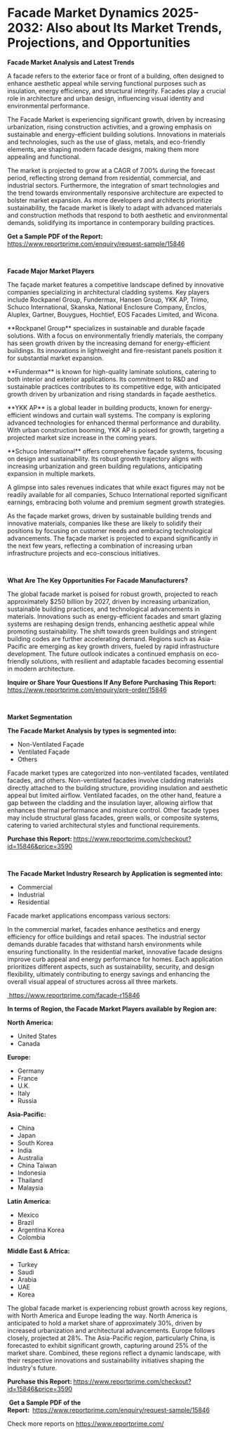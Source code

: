 <p><h1>Facade Market Dynamics 2025-2032: Also about Its Market Trends, Projections, and Opportunities</h1></p><p><strong>Facade Market Analysis and Latest Trends</strong></p>
<p><p>A facade refers to the exterior face or front of a building, often designed to enhance aesthetic appeal while serving functional purposes such as insulation, energy efficiency, and structural integrity. Facades play a crucial role in architecture and urban design, influencing visual identity and environmental performance.</p><p>The Facade Market is experiencing significant growth, driven by increasing urbanization, rising construction activities, and a growing emphasis on sustainable and energy-efficient building solutions. Innovations in materials and technologies, such as the use of glass, metals, and eco-friendly elements, are shaping modern facade designs, making them more appealing and functional. </p><p>The market is projected to grow at a CAGR of 7.00% during the forecast period, reflecting strong demand from residential, commercial, and industrial sectors. Furthermore, the integration of smart technologies and the trend towards environmentally responsive architecture are expected to bolster market expansion. As more developers and architects prioritize sustainability, the facade market is likely to adapt with advanced materials and construction methods that respond to both aesthetic and environmental demands, solidifying its importance in contemporary building practices.</p></p>
<p><strong>Get a Sample PDF of the Report:&nbsp;</strong> <a href="https://www.reportprime.com/enquiry/request-sample/15846?utm_campaign=3170&utm_medium=2&utm_source=Github&utm_content=ia&utm_term=20032025&utm_id=facade">https://www.reportprime.com/enquiry/request-sample/15846</a></p>
<p>&nbsp;</p>
<p><strong>Facade Major Market Players</strong></p>
<p><p>The façade market features a competitive landscape defined by innovative companies specializing in architectural cladding systems. Key players include Rockpanel Group, Fundermax, Hansen Group, YKK AP, Trimo, Schuco International, Skanska, National Enclosure Company, Enclos, Aluplex, Gartner, Bouygues, Hochtief, EOS Facades Limited, and Wicona.</p><p>**Rockpanel Group** specializes in sustainable and durable façade solutions. With a focus on environmentally friendly materials, the company has seen growth driven by the increasing demand for energy-efficient buildings. Its innovations in lightweight and fire-resistant panels position it for substantial market expansion.</p><p>**Fundermax** is known for high-quality laminate solutions, catering to both interior and exterior applications. Its commitment to R&D and sustainable practices contributes to its competitive edge, with anticipated growth driven by urbanization and rising standards in façade aesthetics.</p><p>**YKK AP** is a global leader in building products, known for energy-efficient windows and curtain wall systems. The company is exploring advanced technologies for enhanced thermal performance and durability. With urban construction booming, YKK AP is poised for growth, targeting a projected market size increase in the coming years.</p><p>**Schuco International** offers comprehensive façade systems, focusing on design and sustainability. Its robust growth trajectory aligns with increasing urbanization and green building regulations, anticipating expansion in multiple markets.</p><p>A glimpse into sales revenues indicates that while exact figures may not be readily available for all companies, Schuco International reported significant earnings, embracing both volume and premium segment growth strategies.</p><p>As the façade market grows, driven by sustainable building trends and innovative materials, companies like these are likely to solidify their positions by focusing on customer needs and embracing technological advancements. The façade market is projected to expand significantly in the next few years, reflecting a combination of increasing urban infrastructure projects and eco-conscious initiatives.</p></p>
<p>&nbsp;</p>
<p><strong>What Are The Key Opportunities For Facade Manufacturers?</strong></p>
<p><p>The global facade market is poised for robust growth, projected to reach approximately $250 billion by 2027, driven by increasing urbanization, sustainable building practices, and technological advancements in materials. Innovations such as energy-efficient facades and smart glazing systems are reshaping design trends, enhancing aesthetic appeal while promoting sustainability. The shift towards green buildings and stringent building codes are further accelerating demand. Regions such as Asia-Pacific are emerging as key growth drivers, fueled by rapid infrastructure development. The future outlook indicates a continued emphasis on eco-friendly solutions, with resilient and adaptable facades becoming essential in modern architecture.</p></p>
<p><strong>Inquire or Share Your Questions If Any Before Purchasing This Report:</strong> <a href="https://www.reportprime.com/enquiry/pre-order/15846?utm_campaign=3170&utm_medium=2&utm_source=Github&utm_content=ia&utm_term=20032025&utm_id=facade">https://www.reportprime.com/enquiry/pre-order/15846</a></p>
<p>&nbsp;</p>
<p><strong>Market Segmentation</strong></p>
<p><strong>The Facade Market Analysis by types is segmented into:</strong></p>
<p><ul><li>Non-Ventilated Façade</li><li>Ventilated Façade</li><li>Others</li></ul></p>
<p><p>Facade market types are categorized into non-ventilated facades, ventilated facades, and others. Non-ventilated facades involve cladding materials directly attached to the building structure, providing insulation and aesthetic appeal but limited airflow. Ventilated facades, on the other hand, feature a gap between the cladding and the insulation layer, allowing airflow that enhances thermal performance and moisture control. Other facade types may include structural glass facades, green walls, or composite systems, catering to varied architectural styles and functional requirements.</p></p>
<p><strong>Purchase this Report:&nbsp;</strong><a href="https://www.reportprime.com/checkout?id=15846&price=3590&utm_campaign=3170&utm_medium=2&utm_source=Github&utm_content=ia&utm_term=20032025&utm_id=facade">https://www.reportprime.com/checkout?id=15846&price=3590</a></p>
<p>&nbsp;</p>
<p><strong>The Facade Market Industry Research by Application is segmented into:</strong></p>
<p><ul><li>Commercial</li><li>Industrial</li><li>Residential</li></ul></p>
<p><p>Facade market applications encompass various sectors: </p><p>In the commercial market, facades enhance aesthetics and energy efficiency for office buildings and retail spaces. The industrial sector demands durable facades that withstand harsh environments while ensuring functionality. In the residential market, innovative facade designs improve curb appeal and energy performance for homes. Each application prioritizes different aspects, such as sustainability, security, and design flexibility, ultimately contributing to energy savings and enhancing the overall visual appeal of structures across all three markets.</p></p>
<p><a href="https://www.reportprime.com/facade-r15846?utm_campaign=3170&utm_medium=2&utm_source=Github&utm_content=ia&utm_term=20032025&utm_id=facade">&nbsp;https://www.reportprime.com/facade-r15846</a></p>
<p><strong>In terms of Region, the Facade Market Players available by Region are:</strong></p>
<p>
    <p> <strong> North America: </strong>
        <ul>
            <li>United States</li>
            <li>Canada</li>
        </ul>
        </p> 
    <p> <strong> Europe: </strong>
        <ul>
            <li>Germany</li>
            <li>France</li>
            <li>U.K.</li>
            <li>Italy</li>
            <li>Russia</li>
        </ul>
        </p> 
    <p> <strong> Asia-Pacific: </strong>
        <ul>
            <li>China</li>
            <li>Japan</li>
            <li>South Korea</li>
            <li>India</li>
            <li>Australia</li>
            <li>China Taiwan</li>
            <li>Indonesia</li>
            <li>Thailand</li>
            <li>Malaysia</li>
        </ul>
        </p> 
    <p> <strong> Latin America: </strong>
        <ul>
            <li>Mexico</li>
            <li>Brazil</li>
            <li>Argentina Korea</li>
            <li>Colombia</li>
        </ul>
        </p> 
    <p> <strong> Middle East & Africa: </strong>
        <ul>
            <li>Turkey</li>
            <li>Saudi</li>
            <li>Arabia</li>
            <li>UAE</li>
            <li>Korea</li>
        </ul>
    </p>
    </p>
<p><p>The global facade market is experiencing robust growth across key regions, with North America and Europe leading the way. North America is anticipated to hold a market share of approximately 30%, driven by increased urbanization and architectural advancements. Europe follows closely, projected at 28%. The Asia-Pacific region, particularly China, is forecasted to exhibit significant growth, capturing around 25% of the market share. Combined, these regions reflect a dynamic landscape, with their respective innovations and sustainability initiatives shaping the industry's future.</p></p>
<p><strong>Purchase this Report: </strong><a href="https://www.reportprime.com/checkout?id=15846&price=3590&utm_campaign=3170&utm_medium=2&utm_source=Github&utm_content=ia&utm_term=20032025&utm_id=facade">https://www.reportprime.com/checkout?id=15846&price=3590</a></p>
<p>&nbsp;<strong>Get a Sample PDF of the Report:&nbsp;&nbsp;</strong><a href="https://www.reportprime.com/enquiry/request-sample/15846?utm_campaign=3170&utm_medium=2&utm_source=Github&utm_content=ia&utm_term=20032025&utm_id=facade">https://www.reportprime.com/enquiry/request-sample/15846</a></p>
<p><strong></strong></p>
<p>Check more reports on <a href="https://www.reportprime.com/?utm_campaign=3170&utm_medium=2&utm_source=Github&utm_content=ia&utm_term=20032025&utm_id=facade">https://www.reportprime.com/</a></p>